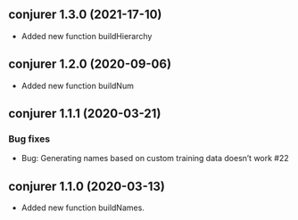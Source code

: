 
## conjurer 1.3.0 (2021-17-10)
* Added new function buildHierarchy

## conjurer 1.2.0 (2020-09-06)
* Added new function buildNum

## conjurer 1.1.1 (2020-03-21)
### Bug fixes
* Bug: Generating names based on custom training data doesn’t work #22

## conjurer 1.1.0 (2020-03-13)

* Added new function buildNames.
